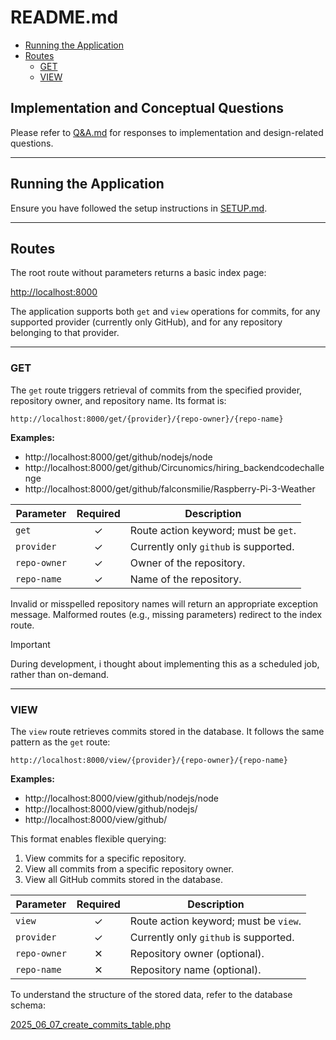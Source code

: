 # README.md

- [Running the Application](#running-the-application)
- [Routes](#routes)
    + [GET](#get)
    + [VIEW](#view)

## Implementation and Conceptual Questions

Please refer to [Q&A.md](Q&A.md) for responses to implementation and design-related questions.

---

## Running the Application

Ensure you have followed the setup instructions in [SETUP.md](SETUP.md).

---

## Routes

The root route without parameters returns a basic index page:

[http://localhost:8000](http://localhost:8000)

The application supports both `get` and `view` operations for commits, for any supported provider (currently only GitHub), 
and for any repository belonging to that provider.

---

### GET

The `get` route triggers retrieval of commits from the specified provider, repository owner, and repository name. Its 
format is:

```
http://localhost:8000/get/{provider}/{repo-owner}/{repo-name}
```

**Examples:**

- http://localhost:8000/get/github/nodejs/node
- http://localhost:8000/get/github/Circunomics/hiring_backendcodechallenge
- http://localhost:8000/get/github/falconsmilie/Raspberry-Pi-3-Weather

| Parameter     | Required | Description                                                   |
|---------------|:--------:|---------------------------------------------------------------|
| `get`         |    ✓     | Route action keyword; must be `get`.                          |
| `provider`    |    ✓     | Currently only `github` is supported.                         |
| `repo-owner`  |    ✓     | Owner of the repository.                                      |
| `repo-name`   |    ✓     | Name of the repository.                                       |

Invalid or misspelled repository names will return an appropriate exception message. Malformed routes (e.g., missing 
parameters) redirect to the index route.

> [!IMPORTANT]
> During development, i thought about implementing this as a scheduled job, rather than on-demand.

---

### VIEW

The `view` route retrieves commits stored in the database. It follows the same pattern as the `get` route:

```
http://localhost:8000/view/{provider}/{repo-owner}/{repo-name}
```

**Examples:**

- http://localhost:8000/view/github/nodejs/node
- http://localhost:8000/view/github/nodejs/
- http://localhost:8000/view/github/

This format enables flexible querying:

1. View commits for a specific repository.
2. View all commits from a specific repository owner.
3. View all GitHub commits stored in the database.

| Parameter     | Required | Description                                                   |
|---------------|:--------:|---------------------------------------------------------------|
| `view`        |    ✓     | Route action keyword; must be `view`.                         |
| `provider`    |    ✓     | Currently only `github` is supported.                         |
| `repo-owner`  |    ✕     | Repository owner (optional).                                  |
| `repo-name`   |    ✕     | Repository name (optional).                                   |

To understand the structure of the stored data, refer to the database schema:

[2025_06_07_create_commits_table.php](source/database/migrations/2025_06_07_create_commits_table.php)
